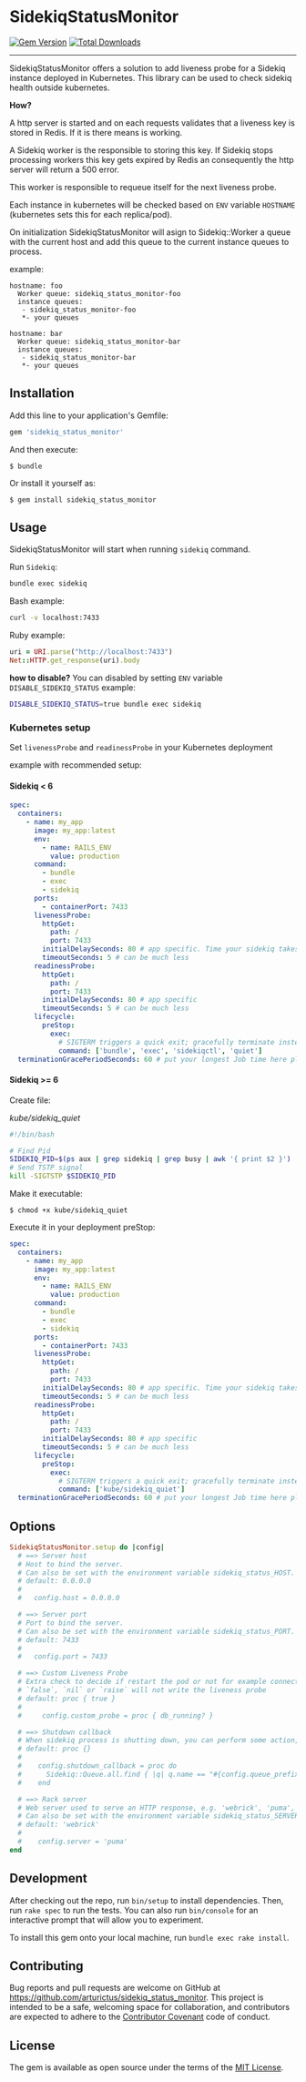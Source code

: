 # SidekiqStatusMonitor

[![Gem Version](https://badge.fury.io/rb/sidekiq_status_monitor.svg)](https://rubygems.org/gems/sidekiq_status_monitor)
[![Total Downloads](https://img.shields.io/gem/dt/sidekiq_status_monitor?color=blue)](https://rubygems.org/gems/https://rubygems.org/gems/sidekiq_status_monitor)

---

SidekiqStatusMonitor offers a solution to add liveness probe for a Sidekiq instance deployed in Kubernetes.
This library can be used to check sidekiq health outside kubernetes.

**How?**

A http server is started and on each requests validates that a liveness key is stored in Redis. If it is there means is working.

A Sidekiq worker is the responsible to storing this key. If Sidekiq stops processing workers
this key gets expired by Redis an consequently the http server will return a 500 error.

This worker is responsible to requeue itself for the next liveness probe.

Each instance in kubernetes will be checked based on `ENV` variable `HOSTNAME` (kubernetes sets this for each replica/pod).

On initialization SidekiqStatusMonitor will asign to Sidekiq::Worker a queue with the current host and add this queue to the current instance queues to process.

example:

```
hostname: foo
  Worker queue: sidekiq_status_monitor-foo
  instance queues:
   - sidekiq_status_monitor-foo
   *- your queues

hostname: bar
  Worker queue: sidekiq_status_monitor-bar
  instance queues:
   - sidekiq_status_monitor-bar
   *- your queues
```

## Installation

Add this line to your application's Gemfile:

```ruby
gem 'sidekiq_status_monitor'
```

And then execute:

    $ bundle

Or install it yourself as:

    $ gem install sidekiq_status_monitor

## Usage

SidekiqStatusMonitor will start when running `sidekiq` command.

Run `Sidekiq`:

```bash
bundle exec sidekiq
```

Bash example:

```bash
curl -v localhost:7433
```

Ruby example:

```ruby
uri = URI.parse("http://localhost:7433")
Net::HTTP.get_response(uri).body
```

**how to disable?**
You can disabled by setting `ENV` variable `DISABLE_SIDEKIQ_STATUS`
example:

```bash
DISABLE_SIDEKIQ_STATUS=true bundle exec sidekiq
```

### Kubernetes setup

Set `livenessProbe` and `readinessProbe` in your Kubernetes deployment

example with recommended setup:

#### Sidekiq < 6

```yaml
spec:
  containers:
    - name: my_app
      image: my_app:latest
      env:
        - name: RAILS_ENV
          value: production
      command:
        - bundle
        - exec
        - sidekiq
      ports:
        - containerPort: 7433
      livenessProbe:
        httpGet:
          path: /
          port: 7433
        initialDelaySeconds: 80 # app specific. Time your sidekiq takes to start processing.
        timeoutSeconds: 5 # can be much less
      readinessProbe:
        httpGet:
          path: /
          port: 7433
        initialDelaySeconds: 80 # app specific
        timeoutSeconds: 5 # can be much less
      lifecycle:
        preStop:
          exec:
            # SIGTERM triggers a quick exit; gracefully terminate instead
            command: ['bundle', 'exec', 'sidekiqctl', 'quiet']
  terminationGracePeriodSeconds: 60 # put your longest Job time here plus security time.
```

#### Sidekiq >= 6

Create file:

_kube/sidekiq_quiet_

```bash
#!/bin/bash

# Find Pid
SIDEKIQ_PID=$(ps aux | grep sidekiq | grep busy | awk '{ print $2 }')
# Send TSTP signal
kill -SIGTSTP $SIDEKIQ_PID
```

Make it executable:

```
$ chmod +x kube/sidekiq_quiet
```

Execute it in your deployment preStop:

```yaml
spec:
  containers:
    - name: my_app
      image: my_app:latest
      env:
        - name: RAILS_ENV
          value: production
      command:
        - bundle
        - exec
        - sidekiq
      ports:
        - containerPort: 7433
      livenessProbe:
        httpGet:
          path: /
          port: 7433
        initialDelaySeconds: 80 # app specific. Time your sidekiq takes to start processing.
        timeoutSeconds: 5 # can be much less
      readinessProbe:
        httpGet:
          path: /
          port: 7433
        initialDelaySeconds: 80 # app specific
        timeoutSeconds: 5 # can be much less
      lifecycle:
        preStop:
          exec:
            # SIGTERM triggers a quick exit; gracefully terminate instead
            command: ['kube/sidekiq_quiet']
  terminationGracePeriodSeconds: 60 # put your longest Job time here plus security time.
```

## Options

```ruby
SidekiqStatusMonitor.setup do |config|
  # ==> Server host
  # Host to bind the server.
  # Can also be set with the environment variable sidekiq_status_HOST.
  # default: 0.0.0.0
  #
  #   config.host = 0.0.0.0

  # ==> Server port
  # Port to bind the server.
  # Can also be set with the environment variable sidekiq_status_PORT.
  # default: 7433
  #
  #   config.port = 7433

  # ==> Custom Liveness Probe
  # Extra check to decide if restart the pod or not for example connection to DB.
  # `false`, `nil` or `raise` will not write the liveness probe
  # default: proc { true }
  #
  #     config.custom_probe = proc { db_running? }

  # ==> Shutdown callback
  # When sidekiq process is shutting down, you can perform some action, like cleaning up created queue
  # default: proc {}
  #
  #    config.shutdown_callback = proc do
  #      Sidekiq::Queue.all.find { |q| q.name == "#{config.queue_prefix}-#{SidekiqStatusMonitor.hostname}" }&.clear
  #    end

  # ==> Rack server
  # Web server used to serve an HTTP response, e.g. 'webrick', 'puma', 'thin', etc.
  # Can also be set with the environment variable sidekiq_status_SERVER.
  # default: 'webrick'
  #
  #    config.server = 'puma'
end
```

## Development

After checking out the repo, run `bin/setup` to install dependencies. Then, run `rake spec` to run the tests. You can also run `bin/console` for an interactive prompt that will allow you to experiment.

To install this gem onto your local machine, run `bundle exec rake install`.

## Contributing

Bug reports and pull requests are welcome on GitHub at https://github.com/arturictus/sidekiq_status_monitor. This project is intended to be a safe, welcoming space for collaboration, and contributors are expected to adhere to the [Contributor Covenant](http://contributor-covenant.org) code of conduct.

## License

The gem is available as open source under the terms of the [MIT License](https://opensource.org/licenses/MIT).
